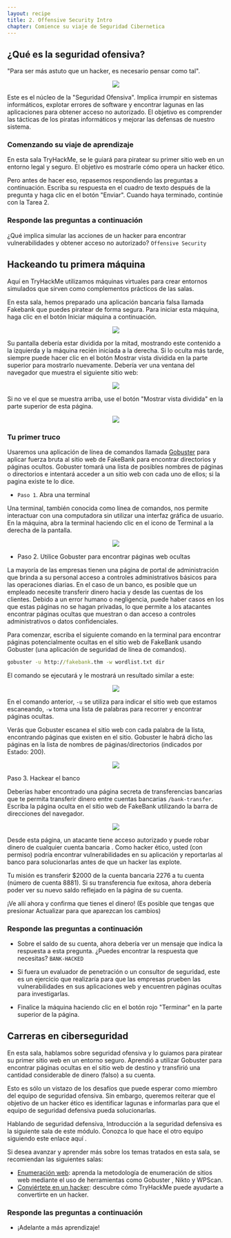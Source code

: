 ```yaml
---
layout: recipe
title: 2. Offensive Security Intro
chapter: Comience su viaje de Seguridad Cibernetica
---
```

## ¿Qué es la seguridad ofensiva?
"Para ser más astuto que un hacker, es necesario pensar como tal".

<div align="center">
<img src="/assets/images/Seguridad-Ofensiva/Ofensiva.png">
</div>

Este es el núcleo de la "Seguridad Ofensiva". Implica irrumpir en sistemas informáticos, explotar errores de software y encontrar lagunas en las aplicaciones para obtener acceso no autorizado. El objetivo es comprender las tácticas de los piratas informáticos y mejorar las defensas de nuestro sistema. 

### Comenzando su viaje de aprendizaje

En esta sala TryHackMe, se le guiará para piratear su primer sitio web en un entorno legal y seguro. El objetivo es mostrarle cómo opera un hacker ético.

Pero antes de hacer eso, repasemos respondiendo las preguntas a continuación. Escriba su respuesta en el cuadro de texto después de la pregunta y haga clic en el botón "Enviar". Cuando haya terminado, continúe con la Tarea 2. 

### Responde las preguntas a continuación

¿Qué implica simular las acciones de un hacker para encontrar vulnerabilidades y obtener acceso no autorizado? `Offensive Security`

## Hackeando tu primera máquina

Aquí en TryHackMe utilizamos máquinas virtuales para crear entornos simulados que sirven como complementos prácticos de las salas.

En esta sala, hemos preparado una aplicación bancaria falsa llamada Fakebank que puedes piratear de forma segura. Para iniciar esta máquina, haga clic en el botón Iniciar máquina a continuación.

<div align="center">
<img src="/assets/images/Seguridad-Ofensiva/Iniciar.png">
</div>

Su pantalla debería estar dividida por la mitad, mostrando este contenido a la izquierda y la máquina recién iniciada a la derecha. Si lo oculta más tarde, siempre puede hacer clic en el botón Mostrar vista dividida en la parte superior para mostrarlo nuevamente. Debería ver una ventana del navegador que muestra el siguiente sitio web: 

<div align="center">
<img src="/assets/images/Seguridad-Ofensiva/FakeBank.png">
</div>

Si no ve el que se muestra arriba, use el botón "Mostrar vista dividida" en la parte superior de esta página.

<div align="center">
<img src="/assets/images/Seguridad-Ofensiva/Dividida.png">
</div>

### Tu primer truco

Usaremos una aplicación de línea de comandos llamada [Gobuster](https://github.com/OJ/gobuster) para aplicar fuerza bruta al sitio web de FakeBank para encontrar directorios y páginas ocultos. Gobuster tomará una lista de posibles nombres de páginas o directorios e intentará acceder a un sitio web con cada uno de ellos; si la pagina existe te lo dice.

- `Paso 1`. Abra una terminal

Una terminal, también conocida como línea de comandos, nos permite interactuar con una computadora sin utilizar una interfaz gráfica de usuario. En la máquina, abra la terminal haciendo clic en el icono de Terminal a la derecha de la pantalla.

<div align="center">
<img src="/assets/images/Seguridad-Ofensiva/Terminal.png">
</div>

- Paso 2. Utilice Gobuster para encontrar páginas web ocultas

La mayoría de las empresas tienen una página de portal de administración que brinda a su personal acceso a controles administrativos básicos para las operaciones diarias. En el caso de un banco, es posible que un empleado necesite transferir dinero hacia y desde las cuentas de los clientes. Debido a un error humano o negligencia, puede haber casos en los que estas páginas no se hagan privadas, lo que permite a los atacantes encontrar páginas ocultas que muestran o dan acceso a controles administrativos o datos confidenciales.

Para comenzar, escriba el siguiente comando en la terminal para encontrar páginas potencialmente ocultas en el sitio web de FakeBank usando Gobuster (una aplicación de seguridad de línea de comandos).

```cmd
gobuster -u http://fakebank.thm -w wordlist.txt dir
```

El comando se ejecutará y le mostrará un resultado similar a este:

<div align="center">
<img src="/assets/images/Seguridad-Ofensiva/Gobuster.png">
</div>

En el comando anterior, `-u` se utiliza para indicar el sitio web que estamos escaneando, `-w` toma una lista de palabras para recorrer y encontrar páginas ocultas.

Verás que Gobuster escanea el sitio web con cada palabra de la lista, encontrando páginas que existen en el sitio. Gobuster le habrá dicho las páginas en la lista de nombres de páginas/directorios (indicados por Estado: 200).

<div align="center">
<img src="/assets/images/Seguridad-Ofensiva/Estado.png">
</div>

Paso 3. Hackear el banco

Deberías haber encontrado una página secreta de transferencias bancarias que te permita transferir dinero entre cuentas bancarias `/bank-transfer`. Escriba la página oculta en el sitio web de FakeBank utilizando la barra de direcciones del navegador.

<div align="center">
<img src="/assets/images/Seguridad-Ofensiva/Transfer.png">
</div>

Desde esta página, un atacante tiene acceso autorizado y puede robar dinero de cualquier cuenta bancaria . Como hacker ético, usted (con permiso) podría encontrar vulnerabilidades en su aplicación y reportarlas al banco para solucionarlas antes de que un hacker las explote.

Tu misión es transferir $2000 de la cuenta bancaria 2276 a tu cuenta (número de cuenta 8881). Si su transferencia fue exitosa, ahora debería poder ver su nuevo saldo reflejado en la página de su cuenta.

¡Ve allí ahora y confirma que tienes el dinero! (Es posible que tengas que presionar Actualizar para que aparezcan los cambios)

### Responde las preguntas a continuación
- Sobre el saldo de su cuenta, ahora debería ver un mensaje que indica la respuesta a esta pregunta. ¿Puedes encontrar la respuesta que necesitas? `BANK-HACKED`

- Si fuera un evaluador de penetración o un consultor de seguridad, este es un ejercicio que realizaría para que las empresas prueben las vulnerabilidades en sus aplicaciones web y encuentren páginas ocultas para investigarlas. 

- Finalice la máquina haciendo clic en el botón rojo "Terminar" en la parte superior de la página. 

## Carreras en ciberseguridad
En esta sala, hablamos sobre seguridad ofensiva y lo guiamos para piratear su primer sitio web en un entorno seguro. Aprendió a utilizar Gobuster para encontrar páginas ocultas en el sitio web de destino y transfirió una cantidad considerable de dinero (falso) a su cuenta.

Esto es sólo un vistazo de los desafíos que puede esperar como miembro del equipo de seguridad ofensiva. Sin embargo, queremos reiterar que el objetivo de un hacker ético es identificar lagunas e informarlas para que el equipo de seguridad defensiva pueda solucionarlas.

Hablando de seguridad defensiva, Introducción a la seguridad defensiva es la siguiente sala de este módulo. Conozca lo que hace el otro equipo siguiendo este enlace aquí .

Si desea avanzar y aprender más sobre los temas tratados en esta sala, se recomiendan las siguientes salas:

- [Enumeración web](): aprenda la metodología de enumeración de sitios web mediante el uso de herramientas como Gobuster , Nikto y WPScan.
- [Conviértete en un hacker](): descubre cómo TryHackMe puede ayudarte a convertirte en un hacker. 

### Responde las preguntas a continuación
- ¡Adelante a más aprendizaje! 